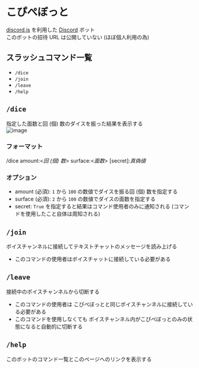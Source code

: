 # こぴぺぼっと
[discord.js](https://discord.js.org/) を利用した
[Discord](https://discord.com/) ボット  
このボットの招待 URL は公開していない (ほぼ個人利用の為)


## スラッシュコマンド一覧
- `/dice`
- `/join`
- `/leave`
- `/help`


## `/dice`
指定した面数と回 (個) 数のダイスを振った結果を表示する  
![image](/uploads/f4b9e37e564eaf1408ce9cb7988ba2a1/image.png)
### フォーマット
/dice amount:\<*回 (個) 数*\> surface:\<*面数*\> \[secret\]:*真偽値*
### オプション
- amount (必須): `1` から `100` の数値でダイスを振る回 (個) 数を指定する
- surface (必須): `2` から `100` の数値でダイスの面数を指定する
- secret: `True` を指定すると結果はコマンド使用者のみに通知される
(コマンドを使用したこと自体は周知される)


## `/join`
ボイスチャンネルに接続してテキストチャットのメッセージを読み上げる
- このコマンドの使用者はボイスチャットに接続している必要がある


## `/leave`
接続中のボイスチャンネルから切断する
- このコマンドの使用者は
こぴぺぼっとと同じボイスチャンネルに接続している必要がある
- このコマンドを使用しなくても
ボイスチャンネル内がこぴぺぼっとのみの状態になると自動的に切断する


## `/help`
このボットのコマンド一覧とこのページへのリンクを表示する
